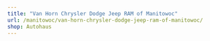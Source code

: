 ```yaml
---
title: "Van Horn Chrysler Dodge Jeep RAM of Manitowoc"
url: /manitowoc/van-horn-chrysler-dodge-jeep-ram-of-manitowoc/
shop: Autohaus
---
```

